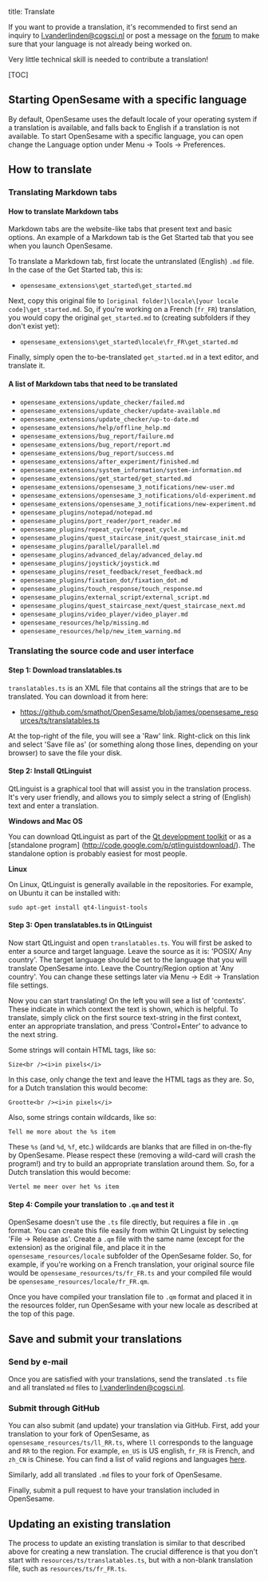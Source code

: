 title: Translate


If you want to provide a translation, it's recommended to first send an inquiry to <l.vanderlinden@cogsci.nl> or post a message on the [forum][] to make sure that your language is not already being worked on.

Very little technical skill is needed to contribute a translation!

[TOC]


## Starting OpenSesame with a specific language

By default, OpenSesame uses the default locale of your operating system if a translation is available, and falls back to English if a translation is not available. To start OpenSesame with a specific language, you can open change the Language option under Menu → Tools → Preferences.


## How to translate

### Translating Markdown tabs

#### How to translate Markdown tabs

Markdown tabs are the website-like tabs that present text and basic options. An example of a Markdown tab is the Get Started tab that you see when you launch OpenSesame.

To translate a Markdown tab, first locate the untranslated (English) `.md` file. In the case of the Get Started tab, this is:

- `opensesame_extensions\get_started\get_started.md`

Next, copy this original file to `[original folder]\locale\[your locale code]\get_started.md`. So, if you're working on a French (`fr_FR`) translation, you would copy the original `get_started.md` to (creating subfolders if they don't exist yet):
	
- `opensesame_extensions\get_started\locale\fr_FR\get_started.md`

Finally, simply open the to-be-translated `get_started.md` in a text editor, and translate it.

#### A list of Markdown tabs that need to be translated

- `opensesame_extensions/update_checker/failed.md`
- `opensesame_extensions/update_checker/update-available.md`
- `opensesame_extensions/update_checker/up-to-date.md`
- `opensesame_extensions/help/offline_help.md`
- `opensesame_extensions/bug_report/failure.md`
- `opensesame_extensions/bug_report/report.md`
- `opensesame_extensions/bug_report/success.md`
- `opensesame_extensions/after_experiment/finished.md`
- `opensesame_extensions/system_information/system-information.md`
- `opensesame_extensions/get_started/get_started.md`
- `opensesame_extensions/opensesame_3_notifications/new-user.md`
- `opensesame_extensions/opensesame_3_notifications/old-experiment.md`
- `opensesame_extensions/opensesame_3_notifications/new-experiment.md`
- `opensesame_plugins/notepad/notepad.md`
- `opensesame_plugins/port_reader/port_reader.md`
- `opensesame_plugins/repeat_cycle/repeat_cycle.md`
- `opensesame_plugins/quest_staircase_init/quest_staircase_init.md`
- `opensesame_plugins/parallel/parallel.md`
- `opensesame_plugins/advanced_delay/advanced_delay.md`
- `opensesame_plugins/joystick/joystick.md`
- `opensesame_plugins/reset_feedback/reset_feedback.md`
- `opensesame_plugins/fixation_dot/fixation_dot.md`
- `opensesame_plugins/touch_response/touch_response.md`
- `opensesame_plugins/external_script/external_script.md`
- `opensesame_plugins/quest_staircase_next/quest_staircase_next.md`
- `opensesame_plugins/video_player/video_player.md`
- `opensesame_resources/help/missing.md`
- `opensesame_resources/help/new_item_warning.md`


### Translating the source code and user interface

#### Step 1: Download translatables.ts

`translatables.ts` is an XML file that contains all the strings that are to be translated. You can download it from here:

- <https://github.com/smathot/OpenSesame/blob/james/opensesame_resources/ts/translatables.ts>

At the top-right of the file, you will see a 'Raw' link. Right-click on this link and select 'Save file as' (or something along those lines, depending on your browser) to save the file your disk.

#### Step 2: Install QtLinguist

QtLinguist is a graphical tool that will assist you in the translation process. It's very user friendly, and allows you to simply select a string of (English) text and enter a translation.

__Windows and Mac OS__

You can download QtLinguist as part of the [Qt development toolkit](http://qt-project.org/downloads) or as a [standalone program] (http://code.google.com/p/qtlinguistdownload/). The standalone option is probably easiest for most people.

__Linux__

On Linux, QtLinguist is generally available in the repositories. For example, on Ubuntu it can be installed with:

	sudo apt-get install qt4-linguist-tools

#### Step 3: Open translatables.ts in QtLinguist

Now start QtLinguist and open `translatables.ts`. You will first be asked to enter a source and target language. Leave the source as it is: 'POSIX/ Any country'. The target language should be set to the language that you will translate OpenSesame into. Leave the Country/Region option at 'Any country'. You can change these settings later via Menu -> Edit -> Translation file settings.

Now you can start translating! On the left you will see a list of 'contexts'. These indicate in which context the text is shown, which is helpful. To translate, simply click on the first source text-string in the first context, enter an appropriate translation, and press 'Control+Enter' to advance to the next string.

Some strings will contain HTML tags, like so:

	Size<br /><i>in pixels</i>

In this case, only change the text and leave the HTML tags as they are. So, for a Dutch translation this would become:

	Grootte<br /><i>in pixels</i>

Also, some strings contain wildcards, like so:

	Tell me more about the %s item

These `%s` (and `%d`, `%f`, etc.) wildcards are blanks that are filled in on-the-fly by OpenSesame. Please respect these (removing a wild-card will crash the program!) and try to build an appropriate translation around them. So, for a Dutch translation this would become:

	Vertel me meer over het %s item

#### Step 4: Compile your translation to `.qm` and test it

OpenSesame doesn't use the `.ts` file directly, but requires a file in `.qm` format. You can create this file easily from within Qt Linguist by selecting 'File -> Release as'. Create a `.qm` file with the same name (except for the extension) as the original file, and place it in the `opensesame_resources/locale` subfolder of the OpenSesame folder. So, for example, if you're working on a French translation, your original source file would be `opensesame_resources/ts/fr_FR.ts` and your compiled file would be `opensesame_resources/locale/fr_FR.qm`.

Once you have compiled your translation file to `.qm` format and placed it in the resources folder, run OpenSesame with your new locale as described at the top of this page.

## Save and submit your translations

### Send by e-mail

Once you are satisfied with your translations, send the translated `.ts` file and all translated `md` files to <l.vanderlinden@cogsci.nl>.

### Submit through GitHub

You can also submit (and update) your translation via GitHub. First, add your translation to your fork of OpenSesame, as `opensesame_resources/ts/ll_RR.ts`, where `ll` corresponds to the language and `RR` to the region. For example, `en_US` is US english, `fr_FR` is French, and `zh_CN` is Chinese. You can find a list of valid regions and languages [here](http://www.iana.org/assignments/language-subtag-registry).

Similarly, add all translated `.md` files to your fork of OpenSesame.

Finally, submit a pull request to have your translation included in OpenSesame.


## Updating an existing translation

The process to update an existing translation is similar to that described above for creating a new translation. The crucial difference is that you don't start with `resources/ts/translatables.ts`, but with a non-blank translation file, such as `resources/ts/fr_FR.ts`.

[forum]: http://forum.cogsci.nl/
